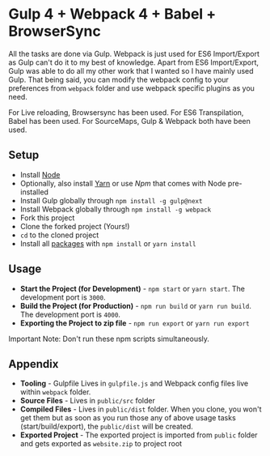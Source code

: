 # Gulp 4 + Webpack 4 + Babel + BrowserSync

All the tasks are done via Gulp. Webpack is just used for ES6 Import/Export as Gulp can't do it to my best of knowledge. Apart from ES6 Import/Export, Gulp was able to do all my other work that I wanted so I have mainly used Gulp. That being said, you can modify the webpack config to your preferences from `webpack` folder and use webpack specific plugins as you need.

For Live reloading, Browsersync has been used. For ES6 Transpilation, Babel has been used. For SourceMaps, Gulp & Webpack both have been used.

## Setup

- Install [Node](https://nodejs.org/)
- Optionally, also install [Yarn](https://yarnpkg.com/) or use *Npm* that comes with Node pre-installed
- Install Gulp globally through `npm install -g gulp@next`
- Install Webpack globally through `npm install -g webpack`
- Fork this project
- Clone the forked project (Yours!)
- `cd` to the cloned project
- Install all [packages](./package.json) with `npm install` or `yarn install`

## Usage

- **Start the Project (for Development)** - `npm start` or `yarn start`. The development port is `3000`.
- **Build the Project (for Production)** - `npm run build` or `yarn run build`. The development port is `4000`.
- **Exporting the Project to zip file** - `npm run export` or `yarn run export`

Important Note: Don't run these npm scripts simultaneously.

## Appendix

- **Tooling** - Gulpfile Lives in `gulpfile.js` and Webpack config files live within `webpack` folder.
- **Source Files** - Lives in `public/src` folder
- **Compiled Files** - Lives in `public/dist` folder. When you clone, you won't get them but as soon as you run those any of above usage tasks (start/build/export), the `public/dist` will be created.
- **Exported Project** - The exported project is imported from `public` folder and gets exported as `website.zip` to project root
